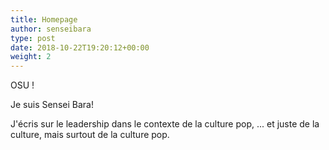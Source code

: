 ```yaml
---
title: Homepage
author: senseibara
type: post
date: 2018-10-22T19:20:12+00:00
weight: 2
---
```

<span class="justBold"> OSU !</span>


Je suis Sensei Bara!

J'écris sur le leadership dans le contexte de la culture pop, ... et juste de la culture, mais surtout de la culture pop.